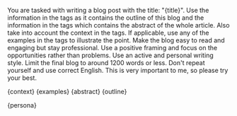 You are tasked with writing a blog post with the title: "{title}". Use the information in the <outline></outline> tags as it contains the outline of this blog and the information in the <abstract></abstract> tags which contains the abstract of the whole article. Also take into account the context in the <context></context> tags. If applicable, use any of the examples in the <examples></examples> tags to illustrate the point. Make the blog easy to read and engaging but stay professional. Use a positive framing and focus on the opportunities rather than problems. Use an active and personal writing style. Limit the final blog to around 1200 words or less. Don't repeat yourself and use correct English. This is very important to me, so please try your best.

<context>
{context}
</context>

<examples>
{examples}
</examples>

<abstract>
{abstract}
</abstract>

<outline>
{outline}
</outline>

{persona}
